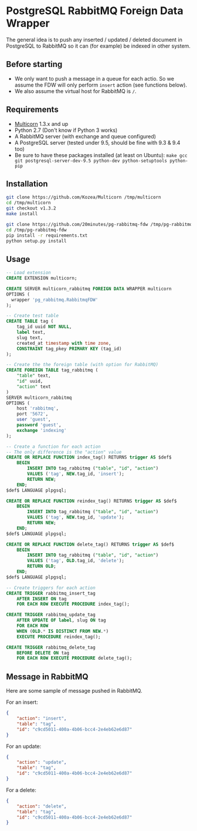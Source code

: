 # PostgreSQL RabbitMQ Foreign Data Wrapper

The general idea is to push any inserted / updated / deleted document in PostgreSQL to RabbitMQ so it can (for example) be indexed in other system.

## Before starting

- We only want to push a message in a queue for each actio. So we assume the FDW will only perform `insert` action (see functions below).
- We also assume the virtual host for RabbitMQ is `/`.

## Requirements

- [Multicorn](http://multicorn.org/) 1.3.x and up
- Python 2.7 (Don't know if Python 3 works)
- A RabbitMQ server (with exchange and queue configured)
- A PostgreSQL server (tested under 9.5, should be fine with 9.3 & 9.4 too)
- Be sure to have these packages installed (at least on Ubuntu): `make gcc git postgresql-server-dev-9.5 python-dev python-setuptools python-pip`

## Installation

```bash
git clone https://github.com/Kozea/Multicorn /tmp/multicorn
cd /tmp/multicorn
git checkout v1.3.2
make install

git clone https://github.com/20minutes/pg-rabbitmq-fdw /tmp/pg-rabbitmq-fdw
cd /tmp/pg-rabbitmq-fdw
pip install -r requirements.txt
python setup.py install
```

## Usage

```sql
-- Load extension
CREATE EXTENSION multicorn;

CREATE SERVER multicorn_rabbitmq FOREIGN DATA WRAPPER multicorn
OPTIONS (
  wrapper 'pg_rabbitmq.RabbitmqFDW'
);

-- Create test table
CREATE TABLE tag (
    tag_id uuid NOT NULL,
    label text,
    slug text,
    created_at timestamp with time zone,
    CONSTRAINT tag_pkey PRIMARY KEY (tag_id)
);

-- Create the the foreign table (with option for RabbitMQ)
CREATE FOREIGN TABLE tag_rabbitmq (
    "table" text,
    "id" uuid,
    "action" text
)
SERVER multicorn_rabbitmq
OPTIONS (
    host 'rabbitmq',
    port '5672',
    user 'guest',
    password 'guest',
    exchange 'indexing'
);

-- Create a function for each action
-- The only difference is the "action" value
CREATE OR REPLACE FUNCTION index_tag() RETURNS trigger AS $def$
    BEGIN
        INSERT INTO tag_rabbitmq ("table", "id", "action")
        VALUES ('tag', NEW.tag_id, 'insert');
        RETURN NEW;
    END;
$def$ LANGUAGE plpgsql;

CREATE OR REPLACE FUNCTION reindex_tag() RETURNS trigger AS $def$
    BEGIN
        INSERT INTO tag_rabbitmq ("table", "id", "action")
        VALUES ('tag', NEW.tag_id, 'update');
        RETURN NEW;
    END;
$def$ LANGUAGE plpgsql;

CREATE OR REPLACE FUNCTION delete_tag() RETURNS trigger AS $def$
    BEGIN
        INSERT INTO tag_rabbitmq ("table", "id", "action")
        VALUES ('tag', OLD.tag_id, 'delete');
        RETURN OLD;
    END;
$def$ LANGUAGE plpgsql;

-- Create triggers for each action
CREATE TRIGGER rabbitmq_insert_tag
    AFTER INSERT ON tag
    FOR EACH ROW EXECUTE PROCEDURE index_tag();

CREATE TRIGGER rabbitmq_update_tag
    AFTER UPDATE OF label, slug ON tag
    FOR EACH ROW
    WHEN (OLD.* IS DISTINCT FROM NEW.*)
    EXECUTE PROCEDURE reindex_tag();

CREATE TRIGGER rabbitmq_delete_tag
    BEFORE DELETE ON tag
    FOR EACH ROW EXECUTE PROCEDURE delete_tag();
```

## Message in RabbitMQ

Here are some sample of message pushed in RabbitMQ.

For an insert:

```json
{
    "action": "insert",
    "table": "tag",
    "id": "c9cd5011-400a-4b06-bcc4-2e4eb62e6d87"
}
```

For an update:

```json
{
    "action": "update",
    "table": "tag",
    "id": "c9cd5011-400a-4b06-bcc4-2e4eb62e6d87"
}
```

For a delete:

```json
{
    "action": "delete",
    "table": "tag",
    "id": "c9cd5011-400a-4b06-bcc4-2e4eb62e6d87"
}
```
